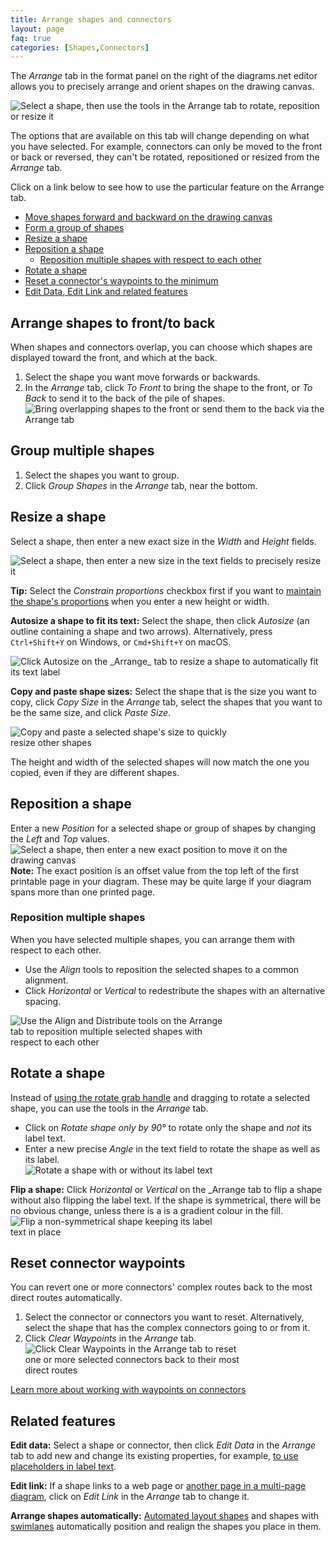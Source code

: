 ```yaml
---
title: Arrange shapes and connectors
layout: page
faq: true
categories: [Shapes,Connectors]
---
```


The _Arrange_ tab in the format panel on the right of the diagrams.net editor allows you to precisely arrange and orient shapes on the drawing canvas. 

<img src="/assets/img/blog/arrange-tab-shape.png" style="width=100%;max-width:500px;height:auto;" alt="Select a shape, then use the tools in the Arrange tab to rotate, reposition or resize it"> 

The options that are available on this tab will change depending on what you have selected. For example, connectors can only be moved to the front or back or reversed, they can't be rotated, repositioned or resized from the _Arrange_ tab.

Click on a link below to see how to use the particular feature on the Arrange tab. 

* [Move shapes forward and backward on the drawing canvas](#arrange-shapes-to-front-to-back)
* [Form a group of shapes](#group-multiple-shapes)
* [Resize a shape](#resize-a-shape)
* [Reposition a shape](#reposition-a-shape)
   * [Reposition multiple shapes with respect to each other](#reposition-multiple-shapes)
* [Rotate a shape](#rotate-a-shape)
* [Reset a connector's waypoints to the minimum](#reset-connector-waypoints)
* [Edit Data, Edit Link and related features](#related-features)

## Arrange shapes to front/to back

When shapes and connectors overlap, you can choose which shapes are displayed toward the front, and which at the back. 

1. Select the shape you want move forwards or backwards. 
2. In the _Arrange_ tab, click _To Front_ to bring the shape to the front, or _To Back_ to send it to the back of the pile of shapes. 
<br /><img src="/assets/img/blog/arrange-tab-to-front-to-back.gif" style="width=100%;max-width:500px;height:auto;" alt="Bring overlapping shapes to the front or send them to the back via the Arrange tab"> 

## Group multiple shapes

1. Select the shapes you want to group.
2. Click _Group Shapes_ in the _Arrange_ tab, near the bottom.

## Resize a shape

Select a shape, then enter a new exact size in the _Width_ and _Height_ fields.

<img src="/assets/img/blog/arrange-tab-shape-size.png" style="width=100%;max-width:500px;height:auto;" alt="Select a shape, then enter a new size in the text fields to precisely resize it"> 

**Tip:** Select the _Constrain proportions_ checkbox first if you want to [maintain the shape's proportions](/doc/faq/shape-constrain-proportions.html) when you enter a new height or width.

**Autosize a shape to fit its text:** Select the shape, then click _Autosize_ (an outline containing a shape and two arrows). Alternatively, press ``Ctrl+Shift+Y`` on Windows, or ``Cmd+Shift+Y`` on macOS.

<img src="/assets/img/blog/arrange-tab-autosize.png" style="width=100%;max-width:500px;height:auto;" alt="Click Autosize on the _Arrange_ tab to resize a shape to automatically fit its text label"> 

**Copy and paste shape sizes:** Select the shape that is the size you want to copy, click _Copy Size_ in the _Arrange_ tab, select the shapes that you want to be the same size, and click _Paste Size_. 

<img src="/assets/img/blog/shapes-copy-size-paste-size.gif" style="width=100%;max-width:350px;height:auto;" alt="Copy and paste a selected shape's size to quickly resize other shapes">

The height and width of the selected shapes will now match the one you copied, even if they are different shapes.

## Reposition a shape

Enter a new _Position_ for a selected shape or group of shapes by changing the _Left_ and _Top_ values. 
<br /><img src="/assets/img/blog/arrange-tab-position.png" style="width=100%;max-width:500px;height:auto;" alt="Select a shape, then enter a new exact position to move it on the drawing canvas"> 
<br />**Note:** The exact position is an offset value from the top left of the first printable page in your diagram. These may be quite large if your diagram spans more than one printed page.

### Reposition multiple shapes

When you have selected multiple shapes, you can arrange them with respect to each other. 

* Use the _Align_ tools to reposition the selected shapes to a common alignment.
* Click _Horizontal_ or _Vertical_ to redestribute the shapes with an alternative spacing.

<img src="/assets/img/blog/arrange-tab-align.png" style="width=100%;max-width:350px;height:auto;" alt="Use the Align and Distribute tools on the Arrange tab to reposition multiple selected shapes with respect to each other">

## Rotate a shape

Instead of [using the rotate grab handle](/doc/faq/shape-rotate.html) and dragging to rotate a selected shape, you can use the tools in the _Arrange_ tab. 
* Click on _Rotate shape only by 90°_ to rotate only the shape and _not_ its label text.
* Enter a new precise _Angle_ in the text field to rotate the shape as well as its label.
<br /><img src="/assets/img/blog/arrange-tab-rotate.gif" style="width=100%;max-width:400px;height:auto;" alt="Rotate a shape with or without its label text">

**Flip a shape:** Click _Horizontal_ or _Vertical_ on the _Arrange tab to flip a shape without also flipping the label text. If the shape is symmetrical, there will be no obvious change, unless there is a is a gradient colour in the fill. 
<br /><img src="/assets/img/blog/arrange-tab-flip.gif" style="width=100%;max-width:350px;height:auto;" alt="Flip a non-symmetrical shape keeping its label text in place">

## Reset connector waypoints

You can revert one or more connectors' complex routes back to the most direct routes automatically. 

1. Select the connector or connectors you want to reset. Alternatively, select the shape that has the complex connectors going to or from it.  
2. Click _Clear Waypoints_ in the _Arrange_ tab. 
<br /><img src="/assets/img/blog/arrange-tab-clear-waypoints.gif" style="width=100%;max-width:350px;height:auto;" alt="Click Clear Waypoints in the Arrange tab to reset one or more selected connectors back to their most direct routes">

[Learn more about working with waypoints on connectors](/blog/waypoints-connectors.html)

## Related features

**Edit data:** Select a shape or connector, then click _Edit Data_ in the _Arrange_ tab to add new and change its existing properties, for example, [to use placeholders in label text](/blog/placeholders.html). 

**Edit link:** If a shape links to a web page or [another page in a multi-page diagram](/blog/multiple-page-diagrams.html), click on _Edit Link_ in the _Arrange_ tab to change it. 

**Arrange shapes automatically:** [Automated layout shapes](/blog/automated-layout-shapes.html) and shapes with [swimlanes](/blog/swimlane-diagrams.html) automatically position and realign the shapes you place in them.